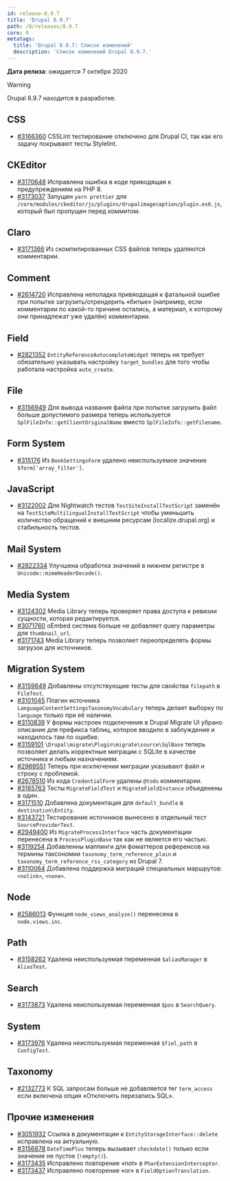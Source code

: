 ```yaml
---
id: release-8.9.7
title: 'Drupal 8.9.7'
path: /8/releases/8.9.7
core: 8
metatags:
  title: 'Drupal 8.9.7: Список изменений'
  description: 'Список изменений Drupal 8.9.7.'
---
```


**Дата релиза**: ожидается 7 октября 2020

> [!WARNING]
> Drupal 8.9.7 находится в разработке.

## CSS

- [#3166360](https://www.drupal.org/project/drupal/issues/3166360) CSSLint тестирование отключено для Drupal CI, так как его задачу покрывают тесты Stylelint. 

## CKEditor

- [#3170648](https://www.drupal.org/project/drupal/issues/3170648) Исправлена ошибка в коде приводящая к предупреждениям на PHP 8.
- [#3173037](https://www.drupal.org/project/drupal/issues/3173037) Запущен `yarn prettier` для `/core/modules/ckeditor/js/plugins/drupalimagecaption/plugin.es6.js`, который был пропущен перед коммитом.

## Claro

- [#3171366](https://www.drupal.org/project/drupal/issues/3171366) Из скомпилированных CSS файлов теперь удаляются комментарии.

## Comment

- [#2614720](https://www.drupal.org/project/drupal/issues/2614720) Исправлена неполадка привяодащая к фатальной ошибке при попытке загрузить/отрендерить «битые» (например, если комментарии по какой-то причине остались, а материал, к которому они принадлежат уже удалён) комментарии.

## Field

- [#2821352](https://www.drupal.org/project/drupal/issues/2821352) `EntityReferenceAutocompleteWidget` теперь не требует обязательно указывать настройку `target_bundles` для того чтобы работала настройка `auto_create`.

## File

- [#3156949](https://www.drupal.org/project/drupal/issues/3156949) Для вывода названия файла при попытке загрузить файл больше допустимого размера теперь используется `SplFileInfo::getClientOriginalName` вместо `SplFileInfo::getFilename`.

## Form System

- [#315176](https://www.drupal.org/project/drupal/issues/315176) Из `BookSettingsForm` удалено неиспользуемое значение `$form['array_filter']`.

## JavaScript

- [#3122002](https://www.drupal.org/project/drupal/issues/3122002) Для Nightwatch тестов `TestSiteInstallTestScript` заменён на `TestSiteMultilingualInstallTestScript` чтобы уменьшить количество обращений к внешним ресурсам (localize.drupal.org) и стабильность тестов.

## Mail System

- [#2822334](https://www.drupal.org/project/drupal/issues/2822334) Улучшена обработка значений в нижнем регистре в `Unicode::mimeHeaderDecode()`.

## Media System

- [#3124302](https://www.drupal.org/project/drupal/issues/3124302) Media Library теперь проверяет права доступа к ревизии сущности, которая редактируется.
- [#3071760](https://www.drupal.org/project/drupal/issues/3071760) oEmbed система больше не добавляет query параметры для `thumbnail_url`.
- [#3171743](https://www.drupal.org/project/drupal/issues/3171743) Media Library теперь позволяет переопределять формы загрузок для источников.

## Migration System

- [#3159849](https://www.drupal.org/project/drupal/issues/3159849) Добавлены отсутствующие тесты для свойства `filepath` в `FileTest`.
- [#3101045](https://www.drupal.org/project/drupal/issues/3101045) Плагин источника `LanguageContentSettingsTaxonomyVocabulary` теперь делает выборку по `language` только при её наличии.
- [#3110839](https://www.drupal.org/project/drupal/issues/3110839) У формы настроек подключения в Drupal Migrate UI убрано описание для префикса таблиц, которое вводило в заблуждение и находилось там по ошибке.
- [#3159101](https://www.drupal.org/project/drupal/issues/3159101) `\Drupal\migrate\Plugin\migrate\source\SqlBase` теперь позволяет делать корректные миграции с SQLite в качестве источника и любым назначением.
- [#2969551](https://www.drupal.org/project/drupal/issues/2969551) Теперь при исключении миграции указывают файл и строку с проблемой.
- [#2678510](https://www.drupal.org/project/drupal/issues/2678510) Из кода `CredentialForm` удалены `@todo` комментарии.
- [#3165763](https://www.drupal.org/project/drupal/issues/3165763) Тесты `MigrateFieldTest` и `MigrateFieldInstance` объеденены в один.
- [#3171510](https://www.drupal.org/project/drupal/issues/3171510) Добавлена документация для `default_bundle` в `destination\Entity`.
- [#3143721](https://www.drupal.org/project/drupal/issues/3143721) Тестирование источников вынесено в отдельный тест `SourceProviderTest`.
- [#2949400](https://www.drupal.org/project/drupal/issues/2949400) Из `MigrateProcessInterface` часть документации перенесена в `ProcessPluginBase` так как не является его частью.
- [#3119254](https://www.drupal.org/project/drupal/issues/3119254) Добавленны маппинги для фоматтеров референсов на термины таксономии `taxonomy_term_reference_plain` и `taxonomy_term_reference_rss_category` из Drupal 7.
- [#3110064](https://www.drupal.org/project/drupal/issues/3110064) Добавлена поддержка миграций специальных маршрутов: `<nolink>`, `<none>`.

## Node

- [#2586013](https://www.drupal.org/project/drupal/issues/2586013) Функция `node_views_analyze()` перенесена в `node.views.inc`.

## Path

- [#3158262](https://www.drupal.org/project/drupal/issues/3158262) Удалена неиспользуемая переменная `$aliasManager` в `AliasTest`.

## Search

- [#3173873](https://www.drupal.org/project/drupal/issues/3173873) Удалена неиспользуемая переменная `$pos` в `SearchQuery`.

## System

- [#3173976](https://www.drupal.org/project/drupal/issues/3173976) Удалена неиспользуемая переменная `$fiel_path` в `ConfigTest`.

## Taxonomy

- [#2132773](https://www.drupal.org/project/drupal/issues/2132773) К SQL запросам больше не добавляется тег `term_access` если включена опция «Отключить перезапись SQL».

## Прочие изменения

- [#3051932](https://www.drupal.org/project/drupal/issues/3051932) Ссылка в документации к `EntityStorageInterface::delete` исправлена на актуальную.
- [#3156878](https://www.drupal.org/project/drupal/issues/3156878) `DateTimePlus` теперь вызывает `checkdate()` только если значение не пустое (`!empty()`).
- [#3173435](https://www.drupal.org/project/drupal/issues/3173435) Исправлено повторение «not» в `PharExtensionInterceptor`.
- [#3173437](https://www.drupal.org/project/drupal/issues/3173437) Исправлено повторение «or» в `FieldOptionTranslation`.